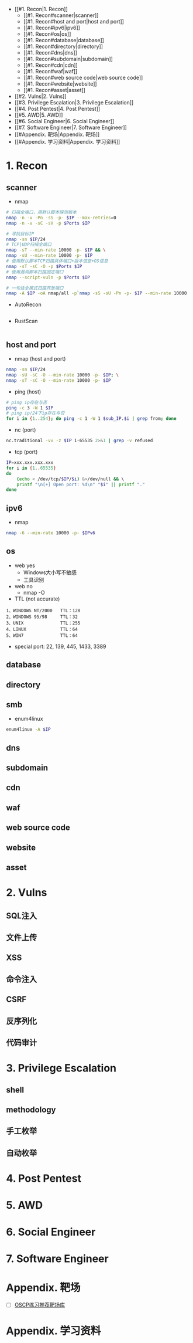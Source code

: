 - [[#1. Recon|1. Recon]]
	- [[#1. Recon#scanner|scanner]]
	- [[#1. Recon#host and port|host and port]]
	- [[#1. Recon#ipv6|ipv6]]
	- [[#1. Recon#os|os]]
	- [[#1. Recon#database|database]]
	- [[#1. Recon#directory|directory]]
	- [[#1. Recon#dns|dns]]
	- [[#1. Recon#subdomain|subdomain]]
	- [[#1. Recon#cdn|cdn]]
	- [[#1. Recon#waf|waf]]
	- [[#1. Recon#web source code|web source code]]
	- [[#1. Recon#website|website]]
	- [[#1. Recon#asset|asset]]
- [[#2. Vulns|2. Vulns]]
- [[#3. Privilege Escalation|3. Privilege Escalation]]
- [[#4. Post Pentest|4. Post Pentest]]
- [[#5. AWD|5. AWD]]
- [[#6. Social Engineer|6. Social Engineer]]
- [[#7. Software Engineer|7. Software Engineer]]
- [[#Appendix. 靶场|Appendix. 靶场]]
- [[#Appendix. 学习资料|Appendix. 学习资料]]

# 1. Recon

## scanner

- nmap
```bash
# 扫描全端口，用默认脚本探测版本
nmap -n -v -Pn -sS -p- $IP --max-retries=0
nmap -n -v -sC -sV -p $Ports $IP

# 寻找目标IP
nmap -sn $IP/24
# TCP|UDP扫描全端口
nmap -sT --min-rate 10000 -p- $IP && \
nmap -sU --min-rate 10000 -p- $IP
# 使用默认脚本TCP扫描具体端口+版本信息+OS信息
nmap -sT -sC -O -p $Ports $IP
# 使用漏洞脚本扫描固定端口
nmap --script-vuln -p $Ports $IP

# 一句话全模式扫描开放端口
nmap -A $IP -oA nmap/all -p`nmap -sS -sU -Pn -p- $IP --min-rate 10000 | grep '/tcp\|/udp' | awk -F '/' '{print $1}' | sort -u | tr '\n' ','`
```
- AutoRecon
```bash
```
- RustScan
```bash
```

## host and port

- nmap (host and port)
```bash
nmap -sn $IP/24
nmap -sU -sC -O --min-rate 10000 -p- $IP; \
nmap -sT -sC -O --min-rate 10000 -p- $IP
```
- ping (host)
```bash
# ping ip存在与否
ping -c 3 -W 1 $IP
# ping ip/24下ip存在与否
for i in {1..254}; do ping -c 1 -W 1 $sub_IP.$i | grep from; done
```
- nc (port)
```bash
nc.traditional -vv -z $IP 1-65535 2>&1 | grep -v refused
```
- tcp (port)
```bash
IP=xxx.xxx.xxx.xxx
for i in {1..65535}
do
    (echo < /dev/tcp/$IP/$i) &>/dev/null && \ 
    printf "\n[+] Open port: %d\n" "$i" || printf "."
done
```

## ipv6

- nmap
```bash
nmap -6 --min-rate 10000 -p- $IPv6
```

## os

- web yes
	- Windows大小写不敏感
	- 工具识别
- web no
	- nmap -O
- TTL (not accurate)
```
1、WINDOWS NT/2000   TTL：128
2、WINDOWS 95/98     TTL：32
3、UNIX              TTL：255
4、LINUX             TTL：64
5、WIN7         	    TTL：64
```
- special port: 22, 139, 445, 1433, 3389

## database

## directory

## smb

- enum4linux
```bash
enum4linux -A $IP
```

## dns

## subdomain

## cdn

## waf

## web source code

## website

## asset

# 2. Vulns

## SQL注入

## 文件上传

## XSS

## 命令注入

## CSRF

## 反序列化

## 代码审计

# 3. Privilege Escalation

## shell

## methodology

## 手工枚举

## 自动枚举

# 4. Post Pentest

# 5. AWD

# 6. Social Engineer

# 7. Software Engineer

# Appendix. 靶场

- [ ] [OSCP练习推荐靶场库](https://docs.google.com/spreadsheets/d/1dwSMIAPIam0PuRBkCiDI88pU3yzrqqHkDtBngUHNCw8)

# Appendix. 学习资料

